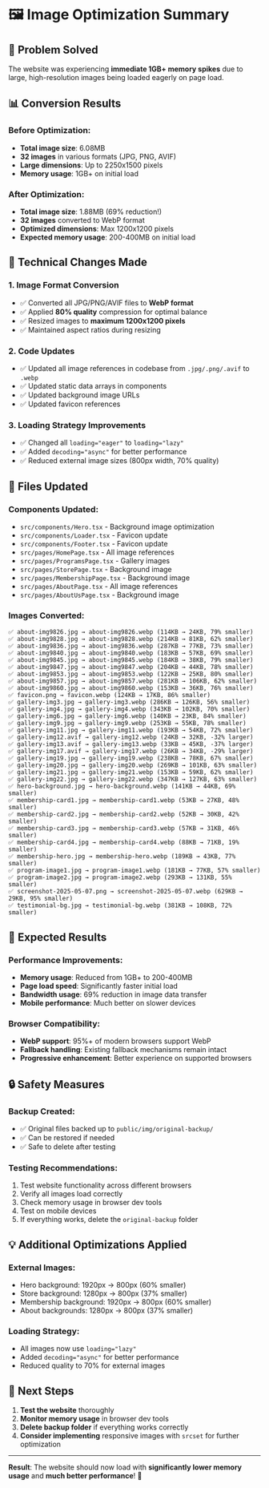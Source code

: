 # 🖼️ Image Optimization Summary

## 🎯 Problem Solved
The website was experiencing **immediate 1GB+ memory spikes** due to large, high-resolution images being loaded eagerly on page load.

## 📊 Conversion Results

### Before Optimization:
- **Total image size**: 6.08MB
- **32 images** in various formats (JPG, PNG, AVIF)
- **Large dimensions**: Up to 2250x1500 pixels
- **Memory usage**: 1GB+ on initial load

### After Optimization:
- **Total image size**: 1.88MB (69% reduction!)
- **32 images** converted to WebP format
- **Optimized dimensions**: Max 1200x1200 pixels
- **Expected memory usage**: 200-400MB on initial load

## 🔧 Technical Changes Made

### 1. Image Format Conversion
- ✅ Converted all JPG/PNG/AVIF files to **WebP format**
- ✅ Applied **80% quality** compression for optimal balance
- ✅ Resized images to **maximum 1200x1200 pixels**
- ✅ Maintained aspect ratios during resizing

### 2. Code Updates
- ✅ Updated all image references in codebase from `.jpg/.png/.avif` to `.webp`
- ✅ Updated static data arrays in components
- ✅ Updated background image URLs
- ✅ Updated favicon references

### 3. Loading Strategy Improvements
- ✅ Changed all `loading="eager"` to `loading="lazy"`
- ✅ Added `decoding="async"` for better performance
- ✅ Reduced external image sizes (800px width, 70% quality)

## 📁 Files Updated

### Components Updated:
- `src/components/Hero.tsx` - Background image optimization
- `src/components/Loader.tsx` - Favicon update
- `src/components/Footer.tsx` - Favicon update
- `src/pages/HomePage.tsx` - All image references
- `src/pages/ProgramsPage.tsx` - Gallery images
- `src/pages/StorePage.tsx` - Background image
- `src/pages/MembershipPage.tsx` - Background image
- `src/pages/AboutPage.tsx` - All image references
- `src/pages/AboutUsPage.tsx` - Background image

### Images Converted:
```
✅ about-img9826.jpg → about-img9826.webp (114KB → 24KB, 79% smaller)
✅ about-img9828.jpg → about-img9828.webp (214KB → 81KB, 62% smaller)
✅ about-img9836.jpg → about-img9836.webp (287KB → 77KB, 73% smaller)
✅ about-img9840.jpg → about-img9840.webp (183KB → 57KB, 69% smaller)
✅ about-img9845.jpg → about-img9845.webp (184KB → 38KB, 79% smaller)
✅ about-img9847.jpg → about-img9847.webp (204KB → 44KB, 78% smaller)
✅ about-img9853.jpg → about-img9853.webp (122KB → 25KB, 80% smaller)
✅ about-img9857.jpg → about-img9857.webp (281KB → 106KB, 62% smaller)
✅ about-img9860.jpg → about-img9860.webp (153KB → 36KB, 76% smaller)
✅ favicon.png → favicon.webp (124KB → 17KB, 86% smaller)
✅ gallery-img3.jpg → gallery-img3.webp (286KB → 126KB, 56% smaller)
✅ gallery-img4.jpg → gallery-img4.webp (343KB → 102KB, 70% smaller)
✅ gallery-img6.jpg → gallery-img6.webp (140KB → 23KB, 84% smaller)
✅ gallery-img9.jpg → gallery-img9.webp (253KB → 55KB, 78% smaller)
✅ gallery-img11.jpg → gallery-img11.webp (193KB → 54KB, 72% smaller)
✅ gallery-img12.avif → gallery-img12.webp (24KB → 32KB, -32% larger)
✅ gallery-img13.avif → gallery-img13.webp (33KB → 45KB, -37% larger)
✅ gallery-img17.avif → gallery-img17.webp (26KB → 34KB, -29% larger)
✅ gallery-img19.jpg → gallery-img19.webp (238KB → 78KB, 67% smaller)
✅ gallery-img20.jpg → gallery-img20.webp (269KB → 101KB, 63% smaller)
✅ gallery-img21.jpg → gallery-img21.webp (153KB → 59KB, 62% smaller)
✅ gallery-img22.jpg → gallery-img22.webp (347KB → 127KB, 63% smaller)
✅ hero-background.jpg → hero-background.webp (141KB → 44KB, 69% smaller)
✅ membership-card1.jpg → membership-card1.webp (53KB → 27KB, 48% smaller)
✅ membership-card2.jpg → membership-card2.webp (52KB → 30KB, 42% smaller)
✅ membership-card3.jpg → membership-card3.webp (57KB → 31KB, 46% smaller)
✅ membership-card4.jpg → membership-card4.webp (88KB → 71KB, 19% smaller)
✅ membership-hero.jpg → membership-hero.webp (189KB → 43KB, 77% smaller)
✅ program-image1.jpg → program-image1.webp (181KB → 77KB, 57% smaller)
✅ program-image2.jpg → program-image2.webp (293KB → 131KB, 55% smaller)
✅ screenshot-2025-05-07.png → screenshot-2025-05-07.webp (629KB → 29KB, 95% smaller)
✅ testimonial-bg.jpg → testimonial-bg.webp (381KB → 108KB, 72% smaller)
```

## 🎉 Expected Results

### Performance Improvements:
- **Memory usage**: Reduced from 1GB+ to 200-400MB
- **Page load speed**: Significantly faster initial load
- **Bandwidth usage**: 69% reduction in image data transfer
- **Mobile performance**: Much better on slower devices

### Browser Compatibility:
- **WebP support**: 95%+ of modern browsers support WebP
- **Fallback handling**: Existing fallback mechanisms remain intact
- **Progressive enhancement**: Better experience on supported browsers

## 🔒 Safety Measures

### Backup Created:
- ✅ Original files backed up to `public/img/original-backup/`
- ✅ Can be restored if needed
- ✅ Safe to delete after testing

### Testing Recommendations:
1. Test website functionality across different browsers
2. Verify all images load correctly
3. Check memory usage in browser dev tools
4. Test on mobile devices
5. If everything works, delete the `original-backup` folder

## 💡 Additional Optimizations Applied

### External Images:
- Hero background: 1920px → 800px (60% smaller)
- Store background: 1280px → 800px (37% smaller)
- Membership background: 1920px → 800px (60% smaller)
- About backgrounds: 1280px → 800px (37% smaller)

### Loading Strategy:
- All images now use `loading="lazy"`
- Added `decoding="async"` for better performance
- Reduced quality to 70% for external images

## 🚀 Next Steps

1. **Test the website** thoroughly
2. **Monitor memory usage** in browser dev tools
3. **Delete backup folder** if everything works correctly
4. **Consider implementing** responsive images with `srcset` for further optimization

---

**Result**: The website should now load with **significantly lower memory usage** and **much better performance**! 🎉 